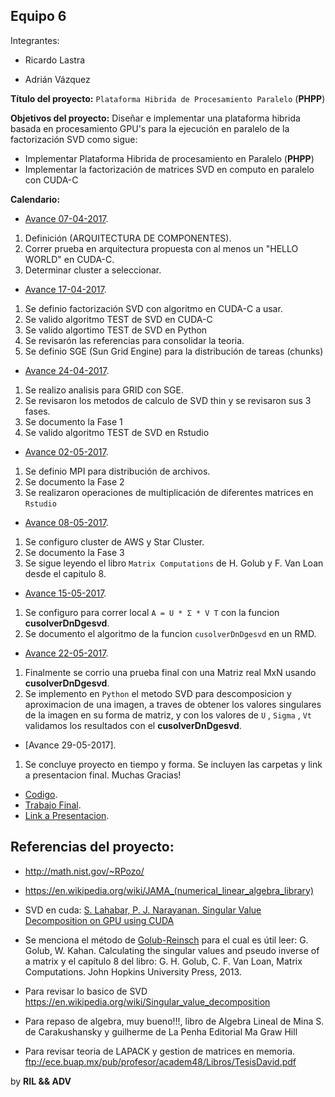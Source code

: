 ## Equipo 6

Integrantes:

* Ricardo Lastra

* Adrián Vázquez

__Título del proyecto:__ `Plataforma Hibrida de Procesamiento Paralelo` (**PHPP**) 

__Objetivos del proyecto:__ Diseñar e implementar una plataforma hibrida basada en procesamiento GPU's para la ejecución en paralelo de la factorización SVD como sigue:

* Implementar Plataforma Hibrida de procesamiento en Paralelo (**PHPP**)
* Implementar la factorización de matrices SVD en computo en paralelo con CUDA-C

__Calendario:__ 

* [Avance 07-04-2017](avance_07_04_2017).
1. Definición (ARQUITECTURA DE COMPONENTES).
2. Correr prueba en arquitectura propuesta con al menos un  "HELLO WORLD" en CUDA-C.
3. Determinar cluster a seleccionar.

* [Avance 17-04-2017](avance_17_04_2017).
1. Se definio factorización SVD con algoritmo en CUDA-C a usar.
2. Se valido algoritmo TEST de SVD en CUDA-C
3. Se valido algortimo TEST de SVD en Python
4. Se revisarón las referencias para consolidar la teoria. 
5. Se definio SGE (Sun Grid Engine) para la distribución de tareas (chunks)

* [Avance 24-04-2017](avance_24_04_2017).

1. Se realizo analisis para GRID con SGE.
2. Se revisaron los metodos de calculo de SVD thin y se revisaron sus 3 fases.
3. Se documento la Fase 1
4. Se valido algoritmo TEST de SVD en Rstudio

* [Avance 02-05-2017](avance_02_05_2017).

1. Se definio MPI para distribución de archivos.
2. Se documento la Fase 2
3. Se realizaron operaciones de multiplicación de diferentes matrices en `Rstudio`

* [Avance 08-05-2017](avance_08_05_2017).

1. Se configuro cluster de AWS y Star Cluster.
2. Se documento la Fase 3
3. Se sigue leyendo el libro `Matrix Computations` de H. Golub y F. Van Loan desde el capitulo 8.

* [Avance 15-05-2017](avance_15_05_2017).

1. Se configuro para correr local  `A = U * Σ * V T` con la funcion __cusolverDnDgesvd__. 
2. Se documento el algoritmo de la funcion `cusolverDnDgesvd` en un RMD.

* [Avance 22-05-2017](avance_22_05_2017).

1. Finalmente se corrio una prueba final con una Matriz real MxN usando __cusolverDnDgesvd__.
2. Se implemento en `Python` el metodo SVD para descomposicion y aproximacion de una imagen, a traves de obtener los valores singulares de la imagen en su forma de matriz, y con los valores de `U` , `Sigma` , `Vt` validamos los resultados con el __cusolverDnDgesvd__.
 
* [Avance 29-05-2017].

1. Se concluye proyecto en tiempo y forma. Se incluyen las carpetas y link a presentacion final. Muchas Gracias!
* [Codigo](code).
* [Trabajo Final](trabajo_escrito).
* [Link a Presentacion](https://drive.google.com/drive/folders/0B5eQQH_TPIY-YjVmSE5NS3BSYzQ).

## Referencias del proyecto:

* http://math.nist.gov/~RPozo/

* https://en.wikipedia.org/wiki/JAMA_(numerical_linear_algebra_library)

* SVD en cuda: [S. Lahabar, P. J. Narayanan. Singular Value Decomposition on GPU using CUDA](https://cvit.iiit.ac.in/images/ConferencePapers/2009/Sheetal09Singular.pdf)

* Se menciona el método de [Golub-Reinsch](http://people.duke.edu/~hpgavin/SystemID/References/Golub+Reinsch-NM-1970.pdf) para el cual es útil leer: G. Golub, W. Kahan. Calculating the singular values and pseudo inverse of a matrix y el capítulo 8 del libro: G. H. Golub, C. F. Van Loan, Matrix Computations. John Hopkins University Press, 2013.

* Para revisar lo basico de SVD https://en.wikipedia.org/wiki/Singular_value_decomposition

* Para repaso de algebra, muy bueno!!!, libro de  Algebra Lineal de Mina S. de Carakushansky y guilherme de La Penha Editorial Ma Graw Hill
* Para revisar teoria de LAPACK y gestion de matrices en memoria. ftp://ece.buap.mx/pub/profesor/academ48/Libros/TesisDavid.pdf

by __RIL && ADV__
